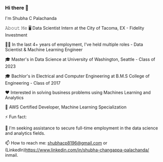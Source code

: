 ### Hi there 👋

I'm Shubha C Palachanda

𝙰𝚋𝚘𝚞𝚝 𝙼𝚎
🖥 Data Scientist Intern at the City of Tacoma, EX - Fidelity Investment 

👨‍💼 In the last 4+ years of employment, I've held multiple roles - Data Scientist & Machine Learning Engineer

🎓 Master's in Data Science at University of Washington, Seattle - Class of 2023

🎓 Bachlor's in Electrical and Computer Engineering at B.M.S College of Engineering - Class of 2017

❤️ Interested in solving business problems using Machines Learning and Analytics

🥇 AWS Certified Developer, Machine Learning Specialization

⚡ Fun fact: 

🤔 I'm seeking assistance to secure full-time employment in the data science and analytics fields.

📫 How to reach me: shubhacp8196@gmail.com or (LinkedIn)<https://www.linkedin.com/in/shubha-changappa-palachanda/> inmail.


